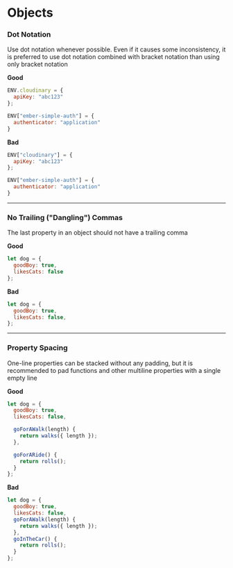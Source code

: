 # Objects

### Dot Notation
Use dot notation whenever possible. Even if it causes some inconsistency, it is preferred to use dot notation combined with bracket notation than using only bracket notation

  **Good**
  ```javascript
  ENV.cloudinary = {
    apiKey: "abc123"
  };

  ENV["ember-simple-auth"] = {
    authenticator: "application"
  }
  ```
  **Bad**
  ```javascript
  ENV["cloudinary"] = {
    apiKey: "abc123"
  };

  ENV["ember-simple-auth"] = {
    authenticator: "application"
  }
  ```

---

### No Trailing ("Dangling") Commas
The last property in an object should not have a trailing comma

  **Good**
  ```javascript
  let dog = {
    goodBoy: true,
    likesCats: false
  };
  ```
  **Bad**
  ```javascript
  let dog = {
    goodBoy: true,
    likesCats: false,
  };
  ```

---

### Property Spacing

One-line properties can be stacked without any padding, but it is recommended to pad functions and other multiline properties with a single empty line

  **Good**
  ```javascript
  let dog = {
    goodBoy: true,
    likesCats: false,

    goForAWalk(length) {
      return walks({ length });
    },

    goForARide() {
      return rolls();
    }
  };
  ```
  **Bad**
  ```javascript
  let dog = {
    goodBoy: true,
    likesCats: false,
    goForAWalk(length) {
      return walks({ length });
    },
    goInTheCar() {
      return rolls();
    }
  };
  ```
